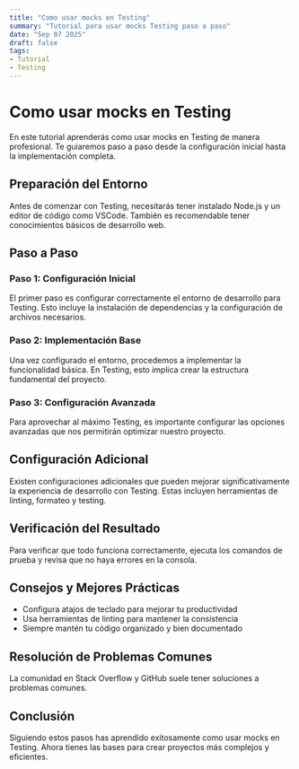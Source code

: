 ```yaml
---
title: "Como usar mocks en Testing"
summary: "Tutorial para usar mocks Testing paso a paso"
date: "Sep 07 2025"
draft: false
tags:
- Tutorial
- Testing
---
```


# Como usar mocks en Testing

En este tutorial aprenderás como usar mocks en Testing de manera profesional. Te guiaremos paso a paso desde la configuración inicial hasta la implementación completa.

## Preparación del Entorno

Antes de comenzar con Testing, necesitarás tener instalado Node.js y un editor de código como VSCode. También es recomendable tener conocimientos básicos de desarrollo web.

## Paso a Paso

### Paso 1: Configuración Inicial

El primer paso es configurar correctamente el entorno de desarrollo para Testing. Esto incluye la instalación de dependencias y la configuración de archivos necesarios.

### Paso 2: Implementación Base

Una vez configurado el entorno, procedemos a implementar la funcionalidad básica. En Testing, esto implica crear la estructura fundamental del proyecto.

### Paso 3: Configuración Avanzada

Para aprovechar al máximo Testing, es importante configurar las opciones avanzadas que nos permitirán optimizar nuestro proyecto.

## Configuración Adicional

Existen configuraciones adicionales que pueden mejorar significativamente la experiencia de desarrollo con Testing. Estas incluyen herramientas de linting, formateo y testing.

## Verificación del Resultado

Para verificar que todo funciona correctamente, ejecuta los comandos de prueba y revisa que no haya errores en la consola.

## Consejos y Mejores Prácticas

- Configura atajos de teclado para mejorar tu productividad
- Usa herramientas de linting para mantener la consistencia
- Siempre mantén tu código organizado y bien documentado

## Resolución de Problemas Comunes

La comunidad en Stack Overflow y GitHub suele tener soluciones a problemas comunes.

## Conclusión

Siguiendo estos pasos has aprendido exitosamente como usar mocks en Testing. Ahora tienes las bases para crear proyectos más complejos y eficientes.

